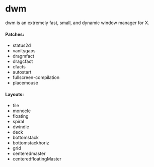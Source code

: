 # dwm

dwm is an extremely fast, small, and dynamic window manager for X.

#### Patches:

- status2d
- vanitygaps
- dragmfact
- dragcfact
- cfacts
- autostart
- fullscreen-compilation
- placemouse

#### Layouts:

- tile
- monocle
- floating
- spiral
- dwindle
- deck
- bottomstack
- bottomstackhoriz
- grid
- centeredmaster
- centeredfloatingMaster

